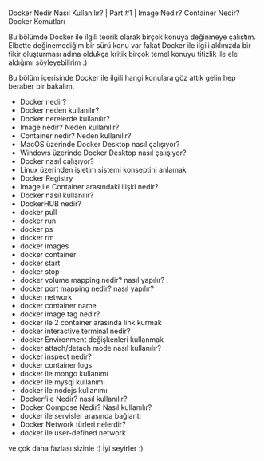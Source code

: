 ####     ####
Docker Nedir Nasıl Kullanılır? | Part #1 | Image Nedir? Container Nedir? Docker Komutları

Bu bölümde Docker ile ilgili teorik olarak birçok konuya değinmeye çalıştım. Elbette değinemediğim bir sürü konu var fakat Docker ile ilgili aklınızda bir fikir oluşturması adına oldukça kritik birçok temel konuyu titizlik ile ele aldığımı söyleyebilirim :) 

Bu bölüm içerisinde Docker ile ilgili hangi konulara göz attık gelin hep beraber bir bakalım.

- Docker nedir?
- Docker neden kullanılır?
- Docker nerelerde kullanılır?
- Image nedir? Neden kullanılır?
- Container nedir? Neden kullanılır?
- MacOS üzerinde Docker Desktop nasıl çalışıyor?
- Windows üzerinde Docker Desktop nasıl çalışıyor?
- Docker nasıl çalışıyor?
- Linux üzerinden işletim sistemi konseptini anlamak
- Docker Registry
- Image ile Container arasındaki ilişki nedir?
- Docker nasıl kullanılır?
- DockerHUB nedir?
- docker pull
- docker run
- docker ps
- docker rm
- docker images
- docker container
- docker start
- docker stop
- docker volume mapping nedir? nasıl yapılır?
- docker port mapping nedir? nasıl yapılır?
- docker network
- docker container name
- docker image tag nedir?
- docker ile 2 container arasında link kurmak
- docker interactive terminal nedir? 
- docker Environment değişkenleri kullanmak
- docker attach/detach mode nasıl kullanılır?
- docker inspect nedir? 
- docker container logs
- docker ile mongo kullanımı
- docker ile mysql kullanımı
- docker ile nodejs kullanımı
- Dockerfile Nedir? nasıl kullanılır?
- Docker Compose Nedir? Nasıl kullanılır?
- docker ile servisler arasında bağlantı
- Docker Network türleri nelerdir? 
- docker ile user-defined network

ve çok daha fazlası sizinle :) İyi seyirler :)
